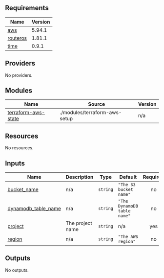 <!-- BEGIN_TF_DOCS -->
## Requirements

| Name | Version |
|------|---------|
| <a name="requirement_aws"></a> [aws](#requirement\_aws) | 5.94.1 |
| <a name="requirement_routeros"></a> [routeros](#requirement\_routeros) | 1.81.1 |
| <a name="requirement_time"></a> [time](#requirement\_time) | 0.9.1 |

## Providers

No providers.

## Modules

| Name | Source | Version |
|------|--------|---------|
| <a name="module_terraform-aws-state"></a> [terraform-aws-state](#module\_terraform-aws-state) | ./modules/terraform-aws-setup | n/a |

## Resources

No resources.

## Inputs

| Name | Description | Type | Default | Required |
|------|-------------|------|---------|:--------:|
| <a name="input_bucket_name"></a> [bucket\_name](#input\_bucket\_name) | n/a | `string` | `"The S3 bucket name"` | no |
| <a name="input_dynamodb_table_name"></a> [dynamodb\_table\_name](#input\_dynamodb\_table\_name) | n/a | `string` | `"The DynamoDB table name"` | no |
| <a name="input_project"></a> [project](#input\_project) | The project name | `string` | n/a | yes |
| <a name="input_region"></a> [region](#input\_region) | n/a | `string` | `"The AWS region"` | no |

## Outputs

No outputs.
<!-- END_TF_DOCS -->